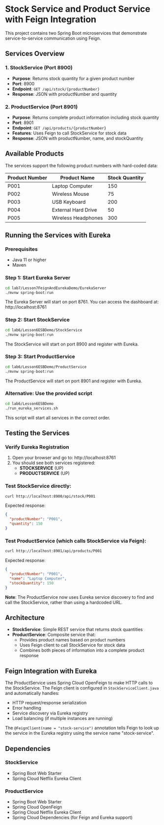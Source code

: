 # Stock Service and Product Service with Feign Integration

This project contains two Spring Boot microservices that demonstrate service-to-service communication using Feign.

## Services Overview

### 1. StockService (Port 8900)
- **Purpose**: Returns stock quantity for a given product number
- **Port**: 8900
- **Endpoint**: `GET /api/stock/{productNumber}`
- **Response**: JSON with productNumber and quantity

### 2. ProductService (Port 8901)
- **Purpose**: Returns complete product information including stock quantity
- **Port**: 8901
- **Endpoint**: `GET /api/products/{productNumber}`
- **Features**: Uses Feign to call StockService for stock data
- **Response**: JSON with productNumber, name, and stockQuantity

## Available Products

The services support the following product numbers with hard-coded data:

| Product Number | Product Name | Stock Quantity |
|----------------|--------------|----------------|
| P001 | Laptop Computer | 150 |
| P002 | Wireless Mouse | 75 |
| P003 | USB Keyboard | 200 |
| P004 | External Hard Drive | 50 |
| P005 | Wireless Headphones | 300 |

## Running the Services with Eureka

### Prerequisites
- Java 11 or higher
- Maven

### Step 1: Start Eureka Server
```bash
cd lab7/Lesson7FeignAndEurekaDemo/EurekaServer
./mvnw spring-boot:run
```

The Eureka Server will start on port 8761. You can access the dashboard at: http://localhost:8761

### Step 2: Start StockService
```bash
cd lab6/Lesson6ESBDemo/StockService
./mvnw spring-boot:run
```

The StockService will start on port 8900 and register with Eureka.

### Step 3: Start ProductService
```bash
cd lab6/Lesson6ESBDemo/ProductService
./mvnw spring-boot:run
```

The ProductService will start on port 8901 and register with Eureka.

### Alternative: Use the provided script
```bash
cd lab6/Lesson6ESBDemo
./run_eureka_services.sh
```

This script will start all services in the correct order.

## Testing the Services

### Verify Eureka Registration
1. Open your browser and go to: http://localhost:8761
2. You should see both services registered:
   - **STOCKSERVICE** (UP)
   - **PRODUCTSERVICE** (UP)

### Test StockService directly:
```bash
curl http://localhost:8900/api/stock/P001
```
Expected response:
```json
{
  "productNumber": "P001",
  "quantity": 150
}
```

### Test ProductService (which calls StockService via Feign):
```bash
curl http://localhost:8901/api/products/P001
```
Expected response:
```json
{
  "productNumber": "P001",
  "name": "Laptop Computer",
  "stockQuantity": 150
}
```

**Note**: The ProductService now uses Eureka service discovery to find and call the StockService, rather than using a hardcoded URL.

## Architecture

- **StockService**: Simple REST service that returns stock quantities
- **ProductService**: Composite service that:
  - Provides product names based on product numbers
  - Uses Feign client to call StockService for stock data
  - Combines both pieces of information into a complete product response

## Feign Integration with Eureka

The ProductService uses Spring Cloud OpenFeign to make HTTP calls to the StockService. The Feign client is configured in `StockServiceClient.java` and automatically handles:

- HTTP request/response serialization
- Error handling
- Service discovery via Eureka registry
- Load balancing (if multiple instances are running)

The `@FeignClient(name = "stock-service")` annotation tells Feign to look up the service in the Eureka registry using the service name "stock-service".

## Dependencies

### StockService
- Spring Boot Web Starter
- Spring Cloud Netflix Eureka Client

### ProductService
- Spring Boot Web Starter
- Spring Cloud OpenFeign
- Spring Cloud Netflix Eureka Client
- Spring Cloud Dependencies (for Feign and Eureka support) 